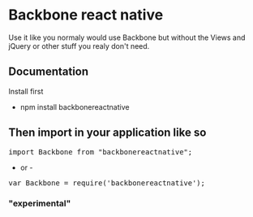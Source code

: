 Backbone react native
========

Use it like you normaly would use Backbone but without the Views and jQuery or other stuff you realy don't need.

## Documentation

Install first

- npm install backbonereactnative

## Then import in your application like so

<pre>
import Backbone from "backbonereactnative";
</pre>

- or -

<pre>
var Backbone = require('backbonereactnative');
</pre>

### "experimental"